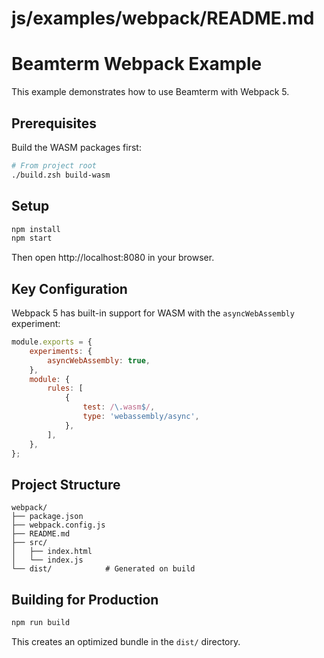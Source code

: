 # js/examples/webpack/README.md

# Beamterm Webpack Example

This example demonstrates how to use Beamterm with Webpack 5.

## Prerequisites

Build the WASM packages first:
```bash
# From project root
./build.zsh build-wasm
```

## Setup

```bash
npm install
npm start
```

Then open http://localhost:8080 in your browser.

## Key Configuration

Webpack 5 has built-in support for WASM with the `asyncWebAssembly` experiment:

```javascript
module.exports = {
    experiments: {
        asyncWebAssembly: true,
    },
    module: {
        rules: [
            {
                test: /\.wasm$/,
                type: 'webassembly/async',
            },
        ],
    },
};
```

## Project Structure

```
webpack/
├── package.json
├── webpack.config.js
├── README.md
├── src/
│   ├── index.html
│   └── index.js
└── dist/            # Generated on build
```

## Building for Production

```bash
npm run build
```

This creates an optimized bundle in the `dist/` directory.

